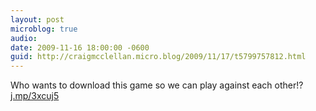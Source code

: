 ```yaml
---
layout: post
microblog: true
audio: 
date: 2009-11-16 18:00:00 -0600
guid: http://craigmcclellan.micro.blog/2009/11/17/t5799757812.html
---
```

Who wants to download this game so we can play against each other!? [j.mp/3xcuj5](http://j.mp/3xcuj5)
